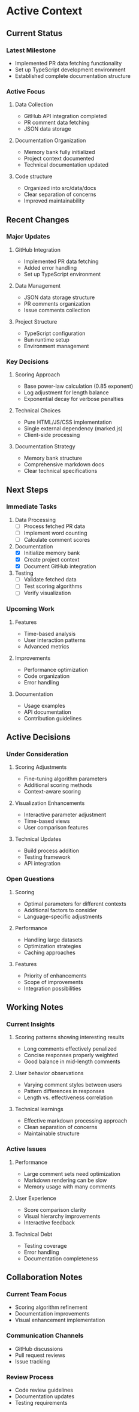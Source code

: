 # Active Context

## Current Status

### Latest Milestone
- Implemented PR data fetching functionality
- Set up TypeScript development environment
- Established complete documentation structure

### Active Focus
1. Data Collection
   - GitHub API integration completed
   - PR comment data fetching
   - JSON data storage

2. Documentation Organization
   - Memory bank fully initialized
   - Project context documented
   - Technical documentation updated

3. Code structure
   - Organized into src/data/docs
   - Clear separation of concerns
   - Improved maintainability

## Recent Changes

### Major Updates
1. GitHub Integration
   - Implemented PR data fetching
   - Added error handling
   - Set up TypeScript environment

2. Data Management
   - JSON data storage structure
   - PR comments organization
   - Issue comments collection

3. Project Structure
   - TypeScript configuration
   - Bun runtime setup
   - Environment management

### Key Decisions
1. Scoring Approach
   - Base power-law calculation (0.85 exponent)
   - Log adjustment for length balance
   - Exponential decay for verbose penalties

2. Technical Choices
   - Pure HTML/JS/CSS implementation
   - Single external dependency (marked.js)
   - Client-side processing

3. Documentation Strategy
   - Memory bank structure
   - Comprehensive markdown docs
   - Clear technical specifications

## Next Steps

### Immediate Tasks
1. Data Processing
   - [ ] Process fetched PR data
   - [ ] Implement word counting
   - [ ] Calculate comment scores

2. Documentation
   - [x] Initialize memory bank
   - [x] Create project context
   - [x] Document GitHub integration

3. Testing
   - [ ] Validate fetched data
   - [ ] Test scoring algorithms
   - [ ] Verify visualization

### Upcoming Work
1. Features
   - Time-based analysis
   - User interaction patterns
   - Advanced metrics

2. Improvements
   - Performance optimization
   - Code organization
   - Error handling

3. Documentation
   - Usage examples
   - API documentation
   - Contribution guidelines

## Active Decisions

### Under Consideration
1. Scoring Adjustments
   - Fine-tuning algorithm parameters
   - Additional scoring methods
   - Context-aware scoring

2. Visualization Enhancements
   - Interactive parameter adjustment
   - Time-based views
   - User comparison features

3. Technical Updates
   - Build process addition
   - Testing framework
   - API integration

### Open Questions
1. Scoring
   - Optimal parameters for different contexts
   - Additional factors to consider
   - Language-specific adjustments

2. Performance
   - Handling large datasets
   - Optimization strategies
   - Caching approaches

3. Features
   - Priority of enhancements
   - Scope of improvements
   - Integration possibilities

## Working Notes

### Current Insights
1. Scoring patterns showing interesting results
   - Long comments effectively penalized
   - Concise responses properly weighted
   - Good balance in mid-length comments

2. User behavior observations
   - Varying comment styles between users
   - Pattern differences in responses
   - Length vs. effectiveness correlation

3. Technical learnings
   - Effective markdown processing approach
   - Clean separation of concerns
   - Maintainable structure

### Active Issues
1. Performance
   - Large comment sets need optimization
   - Markdown rendering can be slow
   - Memory usage with many comments

2. User Experience
   - Score comparison clarity
   - Visual hierarchy improvements
   - Interactive feedback

3. Technical Debt
   - Testing coverage
   - Error handling
   - Documentation completeness

## Collaboration Notes

### Current Team Focus
- Scoring algorithm refinement
- Documentation improvements
- Visual enhancement implementation

### Communication Channels
- GitHub discussions
- Pull request reviews
- Issue tracking

### Review Process
- Code review guidelines
- Documentation updates
- Testing requirements
